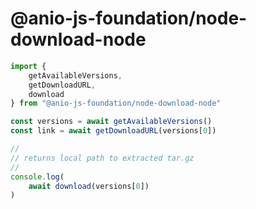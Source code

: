 # @anio-js-foundation/node-download-node

```js
import {
	getAvailableVersions,
	getDownloadURL,
	download
} from "@anio-js-foundation/node-download-node"

const versions = await getAvailableVersions()
const link = await getDownloadURL(versions[0])

//
// returns local path to extracted tar.gz
//
console.log(
	await download(versions[0])
)
```
